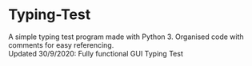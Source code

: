 # Typing-Test
A simple typing test program made with Python 3. Organised code with comments for easy referencing.\
Updated 30/9/2020: Fully functional GUI Typing Test
